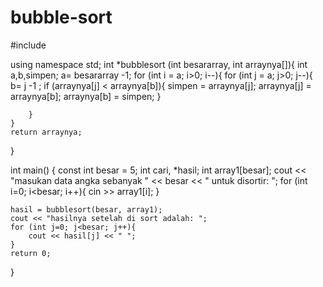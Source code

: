 # bubble-sort
#include <iostream>

using namespace std;
int *bubblesort (int besararray, int arraynya[]){
    int a,b,simpen;
    a= besararray -1;
    for (int i = a; i>0; i--){
        for (int j = a; j>0; j--){
            b= j -1 ;
            if (arraynya[j] < arraynya[b]){
                simpen = arraynya[j];
                arraynya[j] = arraynya[b];
                arraynya[b] = simpen;
            }
            
        }
    }
    return arraynya;
}

int main()
{
    const int besar = 5;
    int cari, *hasil;
    int array1[besar];
    cout << "masukan data angka sebanyak " << besar << " untuk disortir: ";
    for (int i=0; i<besar; i++){
        cin >> array1[i];
    }
 
    hasil = bubblesort(besar, array1);
    cout << "hasilnya setelah di sort adalah: ";
    for (int j=0; j<besar; j++){
        cout << hasil[j] << " ";
    }
    return 0;
}
